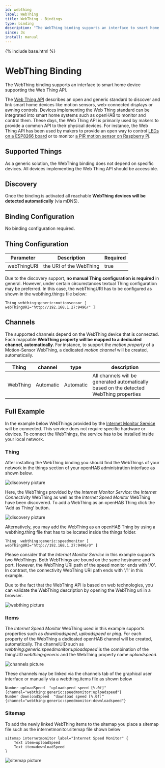 ```yaml
---
id: webthing
label: WebThing
title: WebThing - Bindings
type: binding
description: "The WebThing binding supports an interface to smart home device supporting the Web Thing API."
since: 3x
install: manual
---
```


<!-- Attention authors: Do not edit directly. Please add your changes to the appropriate source repository -->

{% include base.html %}

# WebThing Binding

The WebThing binding supports an interface to smart home device supporting the Web Thing API. 

The [Web Thing API](https://iot.mozilla.org/wot/) describes an open and generic standard to discover and link smart home devices 
like motion sensors, web-connected displays or awning controls. Devices implementing the Web Thing standard can be integrated 
into smart home systems such as openHAB to monitor and control them.
These days, the Web Thing API is primarily used by makers to provide a common API to their physical devices. 
For instance, the Web Thing API has been used by makers to provide an open way to control [LEDs on a ESP8266 board](https://github.com/WebThingsIO/webthing-arduino) 
or to monitor [a PIR motion sensor on Raspberry Pi](https://pypi.org/project/pi-pir-webthing/).

## Supported Things

As a generic solution, the WebThing binding does not depend on specific devices. All devices implementing the Web Thing API should be accessible. 
 

## Discovery

Once the binding is activated all reachable **WebThing devices will be detected automatically** (via mDNS).

## Binding Configuration

No binding configuration required.


## Thing Configuration

| Parameter | Description   | Required  | 
|----------|--------|-------------|
| webThingURI | the URI of the WebThing | true  |

Due to the discovery support, **no manual Thing configuration is required** in general. However, under certain circumstances textual 
Thing configuration may be preferred. In this case, the webThingURI has to be configured as shown in the webthing.things file below:

```
Thing webthing:generic:motionsensor [ webThingURI="http://192.168.1.27:9496/" ]
```

## Channels

The supported channels depend on the WebThing device that is connected. Each mappable **WebThing property will be mapped to a dedicated channel, automatically**. For instance, to support the *motion property* of a Motion-Sensor WebThing, a dedicated *motion channel* will be created, automatically.

| Thing | channel  | type   | description                  |
|--------|----------|--------|------------------------------|
| WebThing | Automatic | Automatic | All channels will be generated automatically based on the detected WebThing properties |

## Full Example

In the example below WebThings provided by the [Internet Monitor Service](https://pypi.org/project/internet-monitor-webthing/) will be connected. 
This service does not require specific hardware or devices. To connect the WebThings, the service has to be installed inside your local network.   


### Thing  

After installing the WebThing binding you should find the WebThings of your network in the things section of your openHAB administration interface as shown below.
 
![discovery picture](doc/discovery.png) 

Here, the WebThings provided by the *Internet Monitor Service*: the *Internet Connectivity* WebThing as well as the 
*Internet Speed Monitor* WebThing have been discovered. To add a WebThing as an openHAB Thing click the 'Add as Thing' button. 

![discovery picture](doc/speedmonitor.png) 

Alternatively, you may add the WebThing as an openHAB Thing by using a webthing.thing file that has to be located inside the things folder.  

```
Thing  webthing:generic:speedmonitor [ webThingURI="http://192.168.1.27:9496/0" ]
```

Please consider that the *Internet Monitor Service* in this example supports two WebThings. Both WebThings are bound on the 
same hostname and port. However, the WebThing URI path of the speed monitor ends with '/0'. In contrast, 
the connectivity WebThing URI path ends with '/1' in this example.     

Due to the fact that the WebThing API is based on web technologies, you can validate the WebThing description by opening the WebThing uri in a browser.   
 
![webthing picture](doc/webthing_description.png) 
 
### Items   

The *Internet Speed Monitor* WebThing used in this example supports properties such as *downloadspeed*, *uploadspeed* or *ping*. 
For each property of the WebThing a dedicated openHAB channel will be created, automatically. The channelUID such 
as *webthing:generic:speedmonitor:uploadspeed* is the combination of the thingUID *webthing:generic* and the 
WebThing property name *uploadspeed*. 

![channels picture](doc/channels.png) 

These channels may be linked via the channels tab of the graphical user interface or manually via a webthing.items file as shown below

 ```
Number uploadSpeed  "uploadspeed speed [%.0f]" {channel="webthing:generic:speedmonitor:uploadspeed"}
Number downloadSpeed  "download speed [%.0f]" {channel="webthing:generic:speedmonitor:downloadspeed"}

 ```
 
### Sitemap

To add the newly linked WebThing items to the sitemap you place a sitemap file such as the internetmonitor.sitemap file shown below   

```
sitemap internetmonitor label="Internet Speed Monitor" {
    Text item=uploadSpeed  
    Text item=downloadSpeed  
}
```

![sitemap picture](doc/sitemap.png) 

